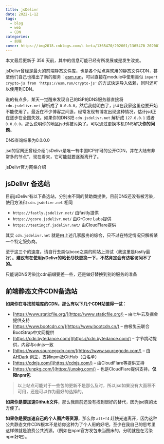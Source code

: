 ```yaml
---
title: jsDelivr
date: 2022-1-12
tags:
  - blog
  - web
  - CDN
categories:
  - 前端
cover: https://img2018.cnblogs.com/i-beta/1365470/202001/1365470-20200119104921111-1131459704.png
---
```


本文最后更新于 356 天前，其中的信息可能已经有所发展或是发生改变。

jsDelivr曾经是最火的前端静态文件库，也是各个站点喜欢用的静态文件CDN，甚至他们自己也推出了新的服务：[esm.run](https://www.jsdelivr.com/esm)，可以直接在module中使用类似 `import crypto-js from 'https://esm.run/crypto-js'` 的方式快速导入依赖，同时还可以使用到CDN。

说的有点多，某天一觉醒来发现自己的ISP的DNS服务器直接将 `cdn.jsdelivr.net` 解析成了 `0.0.0.0`，然后我就明白了，jsd在我家这里也要开始不能使用了。最近在不少博客之间逛，经常发现有博友出现这种情况，估计jsd正在逐步在全国失效。如果你的DNS把 `cdn.jsdelivr.net` 解析成 `127.0.0.1` 或者 `0.0.0.0`，那么说明你的地区jsd也被污染了。可以通过更换本机DNS解决**你的问题**。



DNS查询结果为0.0.0.0

jsd的官网还曾经介绍“jsDelivr是唯一有中国ICP许可的公开CDN，并在大陆有非常多的节点”，现在看来，它可能就要逐渐离开了。



jsDelivr官方网络介绍

## jsDelivr 备选站

目前jsDelivr有以下备选站，分别由不同的赞助商提供，目前DNS还没有被污染，使用方法和 `cdn.jsdelivr.net` 相同

-   `https://fastly.jsdelivr.net/` 由fastly提供
-   `https://gcore.jsdelivr.net/` 由G-Core Labs提供
-   `https://testingcf.jsdelivr.net/` 由CloudFlare提供

其实 `cdn.jsdelivr.net` 就是由上述几家服务的综合，只不过在特定情况只解析某一个特定服务商。

至于这三个的速度，请自行去类似boce之类的网站上测试（我这里是fastly最好）。**建议有在使用jsDelivr的站长尽快更换一下，不然肯定会有访客访问不了的。**

只能说DNS污染比cdn前缀要差一些，还是做好替换到别的服务的准备

## 前端静态文件CDN备选站

**如果你在寻找前端库的CDN，那么有以下几个CDN站值得一试：**

-   [https://www.staticfile.org/](https://www.staticfile.org/) – 由七牛云及掘金提供支持
-   [https://www.bootcdn.cn/](https://www.bootcdn.cn/) – 由极兔云联合BootStrap中文网提供
-   [https://cdn.bytedance.com/](https://cdn.bytedance.com/) – 字节跳动提供，内容与cdnjs一致
-   [https://www.sourcegcdn.com/](https://www.sourcegcdn.com/) – 由 [AHDark](https://ahdark.com/) 创立，支持npm及GitHub（白名单）
-   [https://cdnjs.com/](https://cdnjs.com/) – 由CloudFlare等提供支持
-   [https://unpkg.com/](https://unpkg.com/) – 也是CloudFlare提供支持，**仅限npm包**

> 以上站点可能对于一些包的更新不是那么及时，所以jsd如果没有大面积不可用，还是可以作为最好的选择的。

**如果你是要加速Github文件**，那么我目前还没有找到很好的替代，因为jsd真的太方便了。

**如果你是要加速自己的个人图片等资源**，那么你 `alt+f4` 赶快光速离开，因为这种公共静态文件CDN根本不是给你这种为了个人用的好吧，至少在我自己的思考里这样做就是浪费公共资源。（例如在npm官方发包来当图床的，分明就是在污染npm好吧）。

